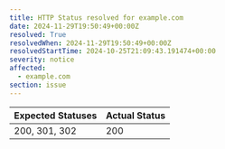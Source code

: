 ```yaml
---
title: HTTP Status resolved for example.com
date: 2024-11-29T19:50:49+00:00Z
resolved: True
resolvedWhen: 2024-11-29T19:50:49+00:00Z
resolvedStartTime: 2024-10-25T21:09:43.191474+00:00
severity: notice
affected:
  - example.com
section: issue
---
```


| Expected Statuses | Actual Status  |
|-------------------|----------------|
| 200, 301, 302 | 200 |
